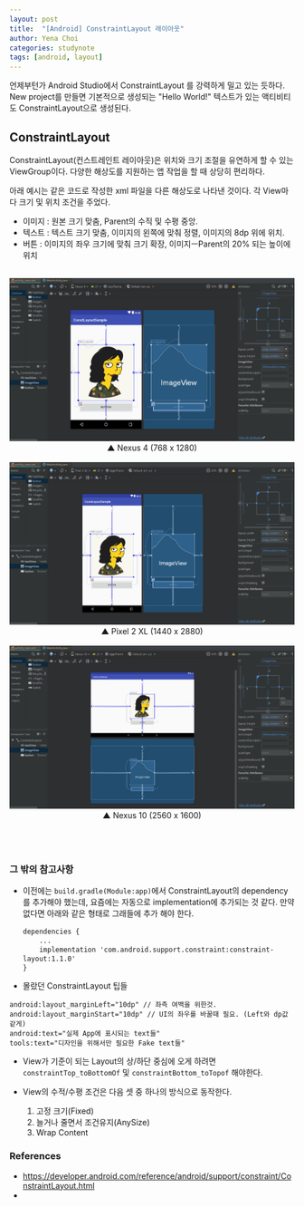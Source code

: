 ```yaml
---
layout: post
title:  "[Android] ConstraintLayout 레이아웃"
author: Yena Choi
categories: studynote
tags: [android, layout]
---
```


언제부턴가 Android Studio에서 ConstraintLayout 를 강력하게 밀고 있는 듯하다. New project를 만들면 기본적으로 생성되는 "Hello World!" 텍스트가 있는 액티비티도 ConstraintLayout으로 생성된다.

## ConstraintLayout

ConstraintLayout(컨스트레인트 레이아웃)은 위치와 크기 조절을 유연하게 할 수 있는 ViewGroup이다. 다양한 해상도를 지원하는 앱 작업을 할 때 상당히 편리하다.

아래 예시는 같은 코드로 작성한 xml 파일을 다른 해상도로 나타낸 것이다. 각 View마다 크기 및 위치 조건을 주었다.
- 이미지 : 원본 크기 맞춤, Parent의 수직 및 수평 중앙.
- 텍스트 : 텍스트 크기 맞춤, 이미지의 왼쪽에 맞춰 정렬, 이미지의 8dp 위에 위치.
- 버튼 : 이미지의 좌우 크기에 맞춰 크기 확장, 이미지ㅡParent의 20% 되는 높이에 위치
<br>

<center>
  <img src="/assets/post-img18/180418-01.jpg"><br>
  ▲ Nexus 4 (768 x 1280) <br><br>
  <img src="/assets/post-img18/180418-02.jpg"><br>
  ▲ Pixel 2 XL (1440 x 2880) <br><br>
  <img src="/assets/post-img18/180418-03.jpg"><br>
  ▲ Nexus 10 (2560 x 1600) <br><br>

</center>
<br><br>

### 그 밖의 참고사항

- 이전에는 `build.gradle(Module:app)`에서 ConstraintLayout의 dependency를 추가해야 했는데, 요즘에는 자동으로 implementation에 추가되는 것 같다. 만약 없다면 아래와 같은 형태로 그래들에 추가 해야 한다.
  ```
  dependencies {
      ...
      implementation 'com.android.support.constraint:constraint-layout:1.1.0'
  }
  ```


- 몰랐던 ConstraintLayout 팁들
```
android:layout_marginLeft="10dp" // 좌측 여백을 위한것.
android:layout_marginStart="10dp" // UI의 좌우를 바꿀때 필요. (Left와 dp값 같게)
android:text="실제 App에 표시되는 text들"
tools:text="디자인을 위해서만 필요한 Fake text들"
```

- View가 기준이 되는 Layout의 상/하단 중심에 오게 하려면
  `constraintTop_toBottomOf` 및 `constraintBottom_toTopof` 해야한다.


- View의 수적/수평 조건은 다음 셋 중 하나의 방식으로 동작한다.
  1. 고정 크기(Fixed)
  2. 늘거나 줄면서 조건유지(AnySize)
  3. Wrap Content

### References
- https://developer.android.com/reference/android/support/constraint/ConstraintLayout.html
-
